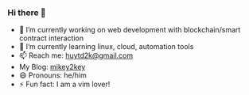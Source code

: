 ### Hi there 👋


- 🔭 I’m currently working on web development with blockchain/smart contract interaction
- 🌱 I’m currently learning linux, cloud, automation tools
- 📫 Reach me: huytd2k@gmail.com
- My Blog: [mikey2key](https://mikey2key.vercel.app/)
- 😄 Pronouns: he/him
- ⚡ Fun fact: I am a vim lover!

